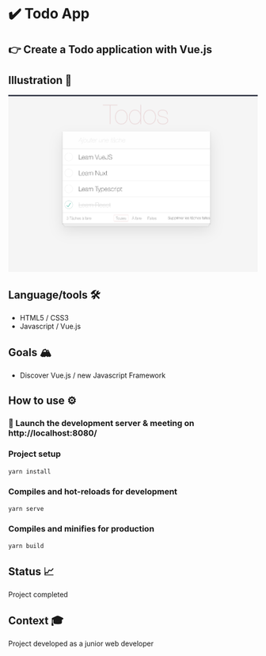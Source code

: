 #  :heavy_check_mark: Todo App

## 👉 Create a Todo application with Vue.js 

## Illustration 📸

![illustration](screenshot.png)

## Language/tools 🛠
- HTML5 / CSS3
- Javascript / Vue.js 

  

## Goals 🏔
- Discover Vue.js / new Javascript Framework


## How to use ⚙️

### 🔗 Launch the development server & meeting on http://localhost:8080/

### Project setup
```
yarn install
```

### Compiles and hot-reloads for development
```
yarn serve
```

### Compiles and minifies for production
```
yarn build
```

## Status 📈
Project completed

## Context 🎓
Project developed as a junior web developer
